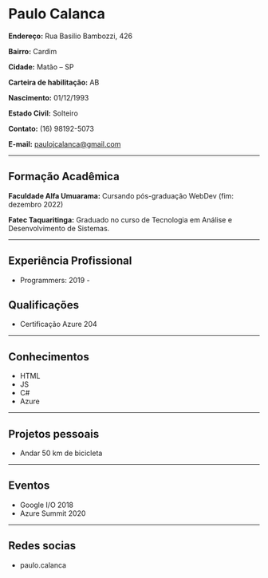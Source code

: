 # Paulo Calanca

<b>Endereço:</b> Rua Basilio Bambozzi, 426

<b>Bairro:</b> Cardim 

<b>Cidade:</b> Matão – SP

<b>Carteira de habilitação:</b> AB

<b>Nascimento:</b> 01/12/1993 

<b>Estado Civil:</b> Solteiro

<b>Contato:</b> (16) 98192-5073

<b>E-mail:</b> paulojcalanca@gmail.com

---

## Formação Acadêmica

<b>Faculdade Alfa Umuarama:</b> Cursando pós-graduação WebDev (fim: dezembro 2022)

<b>Fatec Taquaritinga:</b> Graduado no curso de Tecnologia em Análise e Desenvolvimento
de Sistemas.

---

## Experiência Profissional

<ul> <li>Programmers: 2019 -</li></ul>

## Qualificações

<ul> <li>Certificação Azure 204</li></ul>

---

## Conhecimentos

<ul> 
    <li>HTML</li>
    <li>JS</li>
    <li>C#</li>
    <li>Azure</li>
</ul>

---

## Projetos pessoais

<ul>
    <li>Andar 50 km de bicicleta</li>
</ul>

---

## Eventos
<ul>
    <li>Google I/O 2018</li>
    <li>Azure Summit 2020</li>
</ul>

---
## Redes socias
<ul>
    <li>paulo.calanca</li>
</ul>